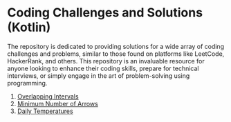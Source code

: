 # Coding Challenges and Solutions (Kotlin)

The repository is dedicated to providing solutions for a wide array of coding challenges and problems, similar to those found on platforms like LeetCode, HackerRank, and others. This repository is an invaluable resource for anyone looking to enhance their coding skills, prepare for technical interviews, or simply engage in the art of problem-solving using programming.

1. [Overlapping Intervals](src/test/kotlin/OverlappingIntervalsTest.kt)
1. [Minimum Number of Arrows](src/test/kotlin/MinimumNumberOfArrowsTest.kt)
1. [Daily Temperatures](src/test/kotlin/DailyTemperaturesTest.kt)
